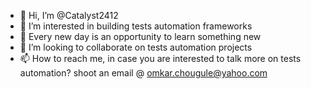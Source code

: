 - 👋 Hi, I’m @Catalyst2412
- 👀 I’m interested in building tests automation frameworks
- 🌱 Every new day is an opportunity to learn something new
- 💞️ I’m looking to collaborate on tests automation projects 
- 📫 How to reach me, in case you are interested to talk more on tests automation? shoot an email @ omkar.chougule@yahoo.com

<!---
Catalyst2412/Catalyst2412 is a ✨ special ✨ repository because its `README.md` (this file) appears on your GitHub profile.
You can click the Preview link to take a look at your changes.
--->
